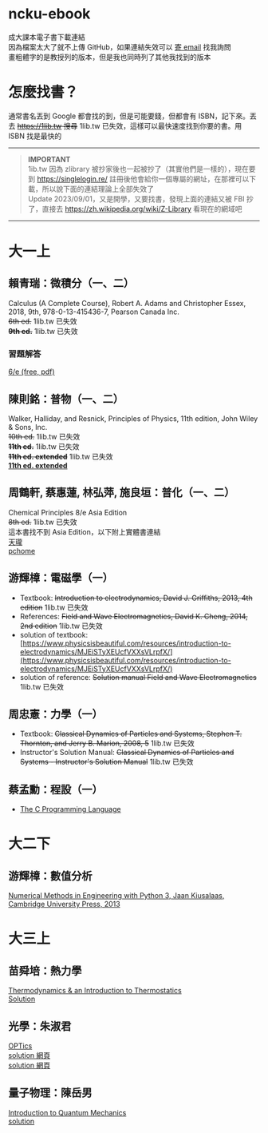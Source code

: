 # ncku-ebook
成大課本電子書下載連結  
因為檔案太大了就不上傳 GitHub，如果連結失效可以 [寄 email](mailto:me@simbafs.cc) 找我詢問    
畫粗體字的是教授列的版本，但是我也同時列了其他我找到的版本  

# 怎麼找書？
通常書名丟到 Google 都會找的到，但是可能要錢，但都會有 ISBN，記下來。丟去 ~~https://1lib.tw 搜尋~~ 1lib.tw 已失效，這樣可以最快速度找到你要的書。用 ISBN 找是最快的    

---

> **IMPORTANT**  
> 1ib.tw 因為 zlibrary 被抄家後也一起被抄了（其實他們是一樣的），現在要到 https://singlelogin.re/ 註冊後他會給你一個專屬的網址，在那裡可以下載，所以說下面的連結理論上全部失效了  
> Update 2023/09/01，又是開學，又要找書，發現上面的連結又被 FBI 抄了，直接去 https://zh.wikipedia.org/wiki/Z-Library 看現在的網域吧  

---

# 大一上

## 賴青瑞：微積分（一、二）
Calculus (A Complete Course), Robert A. Adams and Christopher Essex, 2018, 9th, 978-0-13-415436-7, Pearson Canada Inc.  
~~6th ed.~~ 1lib.tw 已失效  
~~**9th ed.**~~ 1lib.tw 已失效  
### 習題解答
[6/e (free, pdf)](https://notendur.hi.is/mbh6/html/_downloads/Solutions%20to%20Calculus%20A%20Complete%20Course%20-%20Adams.pdf)

## 陳則銘：普物（一、二）
Walker,  Halliday, and Resnick, Principles of  Physics, 11th edition, John Wiley & Sons, Inc.  
~~10th ed.~~ 1lib.tw 已失效  
~~**11th ed.**~~ 1lib.tw 已失效  
~~**11th ed. extended**~~ 1lib.tw 已失效  
**[11th ed. extended](https://www.technicalbookspdf.com/download/?file=17553)**  

## 周鶴軒, 蔡惠蓮, 林弘萍, 施良垣：普化（一、二）
Chemical Principles 8/e Asia Edition  
~~8th ed.~~ 1lib.tw 已失效  
這本書找不到 Asia Edition，以下附上實體書連結  
[天瓏](https://www.tenlong.com.tw/products/9789814834216)  
[pchome](https://www.pcstore.com.tw/campub/M60844797.htm)  

## 游輝樟：電磁學（一）
- Textbook: ~~Introduction to electrodynamics, David J. Griffiths, 2013, 4th edition~~ 1lib.tw 已失效  
- References: ~~Field and Wave Electromagnetics, David K. Cheng, 2014, 2nd edition~~ 1lib.tw 已失效    
- solution of textbook: [https://www.physicsisbeautiful.com/resources/introduction-to-electrodynamics/MJEiSTyXEUcfVXXsVLrpfX/](https://www.physicsisbeautiful.com/resources/introduction-to-electrodynamics/MJEiSTyXEUcfVXXsVLrpfX/)   
- solution of reference: ~~Solution manual Field and Wave Electromagnetics~~ 1lib.tw 已失效  

## 周忠憲：力學（一）
- Textbook: ~~Classical Dynamics of Particles and Systems, Stephen T. Thornton, and Jerry B. Marion, 2008, 5~~ 1lib.tw 已失效  
- Instructor's Solution Manual: ~~Classical Dynamics of Particles and Systems - Instructor's Solution Manual~~ 1lib.tw 已失效  

## 蔡孟勳：程設（一）
- [The C Programming Language](https://github.com/auspbro/ebook-c/blob/master/The.C.Programming.Language.2Nd.Ed%20Prentice.Hall.Brian.W.Kernighan.and.Dennis.M.Ritchie..pdf)


# 大二下
## 游輝樟：數值分析
[Numerical Methods in Engineering with Python 3, Jaan Kiusalaas, Cambridge University Press, 2013](https://ia802301.us.archive.org/2/items/c-36_20211010/C36.pdf)

# 大三上
## 苗舜培：熱力學 
[Thermodynamics & an Introduction to Thermostatics](https://www.eng.uc.edu/~beaucag/Classes/AdvancedMaterialsThermodynamics/Books/allen%20H.B%20-%20Thermodynamics%20And%20An%20Introduction%20To%20Thermostatistics-Wiley%20(1985).pdf)  
[Solution](https://archive.org/details/callensolutionthermodynamics2versionsajjadhashempour238pages/page/n37/mode/2up)  

## 光學：朱淑君
[OPTics](https://edisciplinas.usp.br/pluginfile.php/5054148/mod_resource/content/1/Hecht-optics-5ed.pdf)  
[solution 網頁](https://quizlet.com/explanations/textbook-solutions/optics-5th-edition-9780133977226)  
[solution 網頁](https://issuu.com/lisa.gutshall609/docs/solution-manual-for-optics-5th-edition-hecht-01339)  

## 量子物理：陳岳男
[Introduction to Quantum Mechanics](http://wigner.elte.hu/koltai/griffiths_quantum_mechanics_2nd_edition.pdf)  
[solution](https://physicaeducator.files.wordpress.com/2018/01/solutions-of-quantum-mechanics-by-griffith.pdf)  
